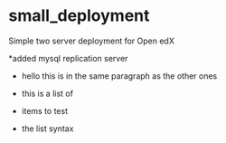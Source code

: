 # small_deployment
Simple two server deployment for Open edX

*added mysql replication server

* hello
  this is in the same paragraph
as the other ones
  
* this is a list of
* items to test
* the list syntax
